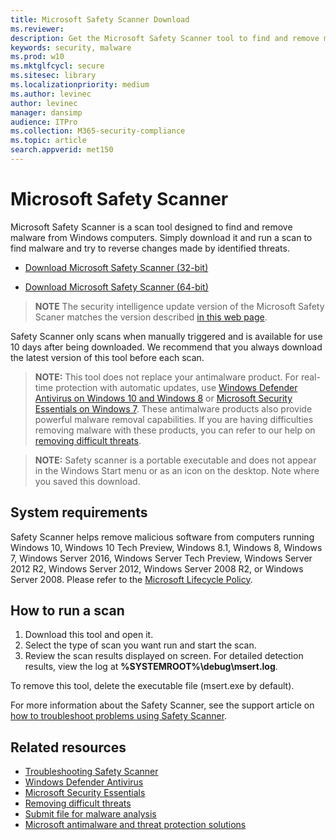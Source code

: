 ```yaml
---
title: Microsoft Safety Scanner Download
ms.reviewer: 
description: Get the Microsoft Safety Scanner tool to find and remove malware from Windows computers.
keywords: security, malware
ms.prod: w10
ms.mktglfcycl: secure
ms.sitesec: library
ms.localizationpriority: medium
ms.author: levinec
author: levinec
manager: dansimp
audience: ITPro
ms.collection: M365-security-compliance  
ms.topic: article
search.appverid: met150
---
```

# Microsoft Safety Scanner

Microsoft Safety Scanner is a scan tool designed to find and remove malware from Windows computers. Simply download it and run a scan to find malware and try to reverse changes made by identified threats.

- [Download Microsoft Safety Scanner (32-bit)](https://go.microsoft.com/fwlink/?LinkId=212733) 

- [Download Microsoft Safety Scanner (64-bit)](https://go.microsoft.com/fwlink/?LinkId=212732)

> **NOTE** The security intelligence update version of the Microsoft Safety Scaner matches the version described [in this web page](https://www.microsoft.com/en-us/wdsi/definitions).

Safety Scanner only scans when manually triggered and is available for use 10 days after being downloaded. We recommend that you always download the latest version of this tool before each scan.

> **NOTE:** This tool does not replace your antimalware product. For real-time protection with automatic updates, use [Windows Defender Antivirus on Windows 10 and Windows 8](https://www.microsoft.com/windows/comprehensive-security) or [Microsoft Security Essentials on Windows 7](https://support.microsoft.com/help/14210/security-essentials-download). These antimalware products also provide powerful malware removal capabilities. If you are having difficulties removing malware with these products, you can refer to our help on [removing difficult threats](https://www.microsoft.com/en-us/wdsi/help/troubleshooting-infection).

> **NOTE:** Safety scanner is a portable executable and does not appear in the Windows Start menu or as an icon on the desktop. Note where you saved this download.

## System requirements

Safety Scanner helps remove malicious software from computers running Windows 10, Windows 10 Tech Preview, Windows 8.1, Windows 8, Windows 7, Windows Server 2016, Windows Server Tech Preview, Windows Server 2012 R2, Windows Server 2012, Windows Server 2008 R2, or Windows Server 2008. Please refer to the [Microsoft Lifecycle Policy](https://support.microsoft.com/lifecycle).

## How to run a scan

1. Download this tool and open it.
2. Select the type of scan you want run and start the scan.
3. Review the scan results displayed on screen. For detailed detection results, view the log at **%SYSTEMROOT%\debug\msert.log**.

To remove this tool, delete the executable file (msert.exe by default).

For more information about the Safety Scanner, see the support article on [how to troubleshoot problems using Safety Scanner](https://support.microsoft.com/kb/2520970).

## Related resources

- [Troubleshooting Safety Scanner](https://support.microsoft.com/help/2520970/how-to-troubleshoot-an-error-when-you-run-the-microsoft-safety-scanner)
- [Windows Defender Antivirus](https://www.microsoft.com/windows/comprehensive-security)
- [Microsoft Security Essentials](https://support.microsoft.com/help/14210/security-essentials-download)
- [Removing difficult threats](https://support.microsoft.com/help/4466982/windows-10-troubleshoot-problems-with-detecting-and-removing-malware)
- [Submit file for malware analysis](https://www.microsoft.com/wdsi/filesubmission)
- [Microsoft antimalware and threat protection solutions](https://docs.microsoft.com/windows/security/threat-protection/microsoft-defender-atp/microsoft-defender-advanced-threat-protection)
